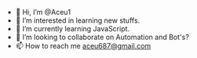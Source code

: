 - 👋 Hi, I’m @Aceu1
- 👀 I’m interested in learning new stuffs.
- 🌱 I’m currently learning JavaScript.
- 💞️ I’m looking to collaborate on Automation and Bot's?
- 📫 How to reach me aceu687@gmail.com

<!---
Aceu1/Aceu1 is a ✨ special ✨ repository because its `README.md` (this file) appears on your GitHub profile.
You can click the Preview link to take a look at your changes.
--->
